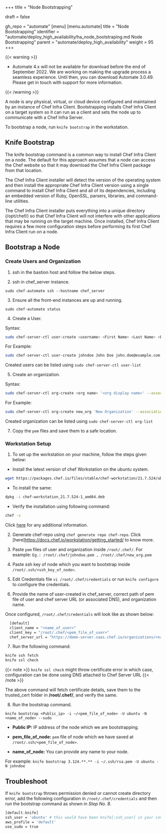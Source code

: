 +++
title = "Node Bootstrapping"

draft = false

gh_repo = "automate"
[menu]
  [menu.automate]
    title = "Node Bootstrapping"
    identifier = "automate/deploy_high_availability/ha_node_bootstraping.md Node Bootstrapping"
    parent = "automate/deploy_high_availability"
    weight = 95
+++

{{< warning >}}

- Automate 4.x will not be available for download before the end of September 2022. We are working on making the upgrade process a seamless experience. Until then, you can download Automate 3.0.49. Please get in touch with support for more information. 

{{< /warning >}}

A node is any physical, virtual, or cloud device configured and maintained by an instance of Chef Infra Client. Bootstrapping installs Chef Infra Client on a target system so it can run as a client and sets the node up to communicate with a Chef Infra Server.

To bootstrap a node, run `knife bootstrap` in the workstation.

## Knife Bootstrap

The knife bootstrap command is a common way to install Chef Infra Client on a node. The default for this approach assumes that a node can access the Chef website so that it may download the Chef Infra Client package from that location.

The Chef Infra Client installer will detect the version of the operating system and then install the appropriate Chef Infra Client version using a single command to install Chef Infra Client and all of its dependencies, including an embedded version of Ruby, OpenSSL, parsers, libraries, and command-line utilities.

The Chef Infra Client installer puts everything into a unique directory (/opt/chef/) so that Chef Infra Client will not interfere with other applications that may be running on the target machine. Once installed, Chef Infra Client requires a few more configuration steps before performing its first Chef Infra Client run on a node.

## Bootstrap a Node

### Create Users and Organization

1. ssh in the bastion host and follow the below steps.

2. ssh in chef_server instance.

`sudo chef-automate ssh --hostname chef_server`

3. Ensure all the front-end instances are up and running.

`sudo chef-automate status`

4. Create a User.

Syntax:

```bash
sudo chef-server-ctl user-create <username> <First Name> <Last Name> <Email ID> <password> -f <path and file name to store user's pem file>
```

For Example:

```bash
sudo chef-server-ctl user-create johndoe John Doe john.doe@example.com John@123 -f ./johndoe.pem
```

Created users can be listed using `sudo chef-server-ctl user-list`

5. Create an organization.

Syntax:

```bash
sudo chef-server-ctl org-create <org name> '<org display name>' --association_user <username> -f <path and file name to store org's pem file>
```

For Example:

```bash
sudo chef-server-ctl org-create new_org 'New Organization' --association_user johndoe -f ./new_org.pem
```

Created organization can be listed using `sudo chef-server-ctl org-list`

7. Copy the `pem` files and save them to a safe location.

### Workstation Setup

1. To set up the workstation on your machine, follow the steps given below:

-   Install the latest version of chef Workstation on the ubuntu system.

```bash
wget https://packages.chef.io/files/stable/chef-workstation/21.7.524/ubuntu/20.04/chef-workstation_21.7.524-1_amd64.deb
```

-   To install the same:

```bash
dpkg -i chef-workstation_21.7.524-1_amd64.deb
```

-   Verify the installation using following command:

```bash
chef -v
```

Click [here](https://docs.chef.io/workstation/install_workstation/) for any additional information.

2. Generate chef-repo using `chef generate repo chef-repo`. Click [here]https://docs.chef.io/workstation/getting_started/ to know more.

3. Paste `pem` files of user and organization inside `/root/.chef/`. For example: `Eg.: /root/.chef/johndoe.pem , /root/.chef/new_org.pem`

4. Paste ssh key of node which you want to bootstrap inside `/root/.ssh/<ssh_key_of_node>`.

5. Edit Credentials file `vi /root/.chef/credentials` or run `knife configure` to configure the credentials.

6. Provide the name of user-created in chef_server, correct path of pem file of user and chef server URL (or associated DNS), and organization name.

Once configured, `/root/.chef/credentials` will look like as shown below:

```bash
  [default]
  client_name = "<name_of_user>"
  client_key = "/root/.chef/<pem_file_of_user>"
  chef_server_url = "https://demo-server.saas.chef.io/organizations/<name_of_organization>/"
```

7. Run the following command:

```bash
knife ssh fetch
knife ssl check
```

{{< note >}} `knife ssl check` might throw certificate error in which case, configuration can be done using DNS attached to Chef Server URL {{< /note >}}

The above command will fetch certificate details, save them to the trusted_cert folder in **/root/.chef/**, and verify the same.

8. Run the bootstrap command.

`knife bootstrap <Public_ip> -i ~/<pem_file_of_node> -U ubuntu -N <name_of_node> --sudo`

-   **Public IP:** IP address of the node which we are bootstrapping.

-   **pem_file_of_node:** `pem` file of node which we have saved at `/root/.ssh/<pem_file_of_node>`.

-   **name_of_node:** You can provide any name to your node.

For example: `knife bootstrap 3.124.**.** -i ~/.ssh/rsa.pem -U ubuntu -N johndoe`

## Troubleshoot

If `knife bootstrap` throws permission denied or cannot create directory error, add the following configuration in `/root/.chef/credentials` and then run the bootstrap command as shown in _Step No. 8_.

```bash
[default.knife]
ssh_user = 'ubuntu' # this would have been knife[:ssh_user] in your config.rb
aws_profile = 'default'
use_sudo = true
```
